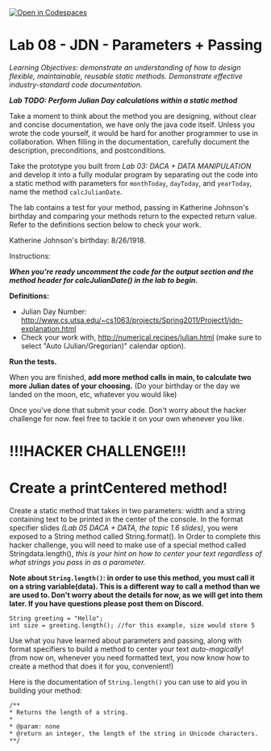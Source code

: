 [![Open in Codespaces](https://classroom.github.com/assets/launch-codespace-2972f46106e565e64193e422d61a12cf1da4916b45550586e14ef0a7c637dd04.svg)](https://classroom.github.com/open-in-codespaces?assignment_repo_id=18661722)
 

# Lab 08 - JDN - Parameters + Passing

_Learning Objectives: demonstrate an understanding of how to design flexible, maintainable, reusable static methods. Demonstrate effective industry-standard code documentation._

_**Lab TODO: Perform Julian Day calculations within a static method**_

Take a moment to think about the method you are designing, without clear and concise documentation, we have only the java code itself. Unless you wrote the code yourself, it would be hard for another programmer to use in collaboration. When filling in the documentation, carefully document the description, preconditions, and postconditions. 

Take the prototype you built from _Lab 03: DACA + DATA MANIPULATION_ and develop it into a fully modular program by separating out the code into a static method with parameters for `monthToday`, `dayToday`, and `yearToday`, name the method `calcJulianDate`.

The lab contains a test for your method, passing in Katherine Johnson's birthday and comparing your methods return to the expected return value. Refer to the definitions section below to check your work. 

Katherine Johnson's birthday: 8/26/1918.

Instructions: 

**_When you're ready uncomment the code for the output section and the method header for calcJulianDate() in the lab to begin._**

 **Definitions:**

- Julian Day Number: http://www.cs.utsa.edu/~cs1063/projects/Spring2011/Project1/jdn-explanation.html
- Check your work with, http://numerical.recipes/julian.html (make sure to select "Auto (Julian/Gregorian)" calendar option).

**Run the tests.**

When you are finished, **add more method calls in main, to calculate two more Julian dates of your choosing.** (Do your birthday or the day we landed on the moon, etc, whatever you would like) 

Once you've done that submit your code. Don't worry about the hacker challenge for now. feel free to tackle it on your own whenever you like. 

# **!!!HACKER CHALLENGE!!!**

# **Create a printCentered method!**

Create a static method that takes in two parameters: width and a string containing text to be printed in the center of the console. In the format specifier slides _(Lab 05 DACA + DATA, the topic 1.6 slides)_, you were exposed to a String method called String.format(). In Order to complete this hacker challenge, you will need to make use of a special method called Stringdata.length(), _this is your hint on how to center your text regardless of what strings you pass in as a parameter._ 

**Note about `String.length()`: in order to use this method, you must call it on a string variable(data). This is a different way to call a method than we are used to. Don't worry about the details for now, as we will get into them later. If you have questions please post them on Discord.**

```
String greeting = "Hello";
int size = greeting.length(); //for this example, size would store 5
```

Use what you have learned about parameters and passing, along with format specifiers to build a method to center your text _auto-magically_! (from now on, whenever you need formatted text, you now know how to create a method that does it for you, convenient!)

Here is the documentation of `String.length()` you can use to aid you in building your method: 

```
/**
* Returns the length of a string.
*
* @param: none
* @return an integer, the length of the string in Unicode characters.
**/
```